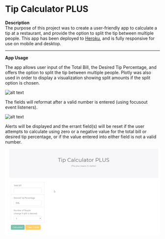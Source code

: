 # Tip Calculator PLUS

**Description**  
The purpose of this project was to create a user-friendly app to calculate a tip at a restaurant, and provide the option to split the tip between multiple people.  This app has been deployed to [Heroku](http://tip-calculator-plus.herokuapp.com), and is fully responsive for use on mobile and desktop.

---

**App Usage**  

The app allows user input of the Total Bill, the Desired Tip Percentage, and offers the option to split the tip between multiple people.  Plotly was also used in order to display a visualization showing split amounts if the split option is chosen.

![alt text](assets/images/results.png "Calculation Results")

The fields will reformat after a valid number is entered (using focusout event listeners).  

![alt text](assets/images/reformat.gif "Field Formatting")

Alerts will be displayed and the errant field(s) will be reset if the user attempts to calculate using zero or a negative value for the total bill or desired tip percentage, or if the value entered into either field is not a valid number.  

![alt text](assets/images/alert.gif "Alert Example")